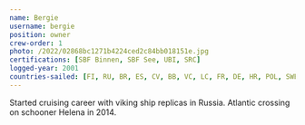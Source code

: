 ```yaml
---
name: Bergie
username: bergie
position: owner
crew-order: 1
photo: /2022/02868bc1271b4224ced2c84bb018151e.jpg
certifications: [SBF Binnen, SBF See, UBI, SRC]
logged-year: 2001
countries-sailed: [FI, RU, BR, ES, CV, BB, VC, LC, FR, DE, HR, POL, SWE, DK, EST ]
---
```

Started cruising career with viking ship replicas in Russia.
Atlantic crossing on schooner Helena in 2014.
